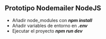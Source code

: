## Prototipo Nodemailer NodeJS 
- Añadir node_modules con ___npm install___
- Añadir variables de entorno en ___.env___
- Ejecutar el proyecto ___npm run dev___
